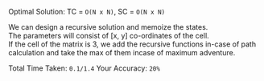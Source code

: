 Optimal Solution: TC = `O(N x N)`, SC = `O(N x N)`

We can design a recursive solution and memoize the states. <br>
The parameters will consist of [x, y] co-ordinates of the cell. <br>
If the cell of the matrix is 3, we add the recursive functions in-case of path calculation and take the max of them incase of maximum adventure. <br>

Total Time Taken: `0.1/1.4`
Your Accuracy: `20%`